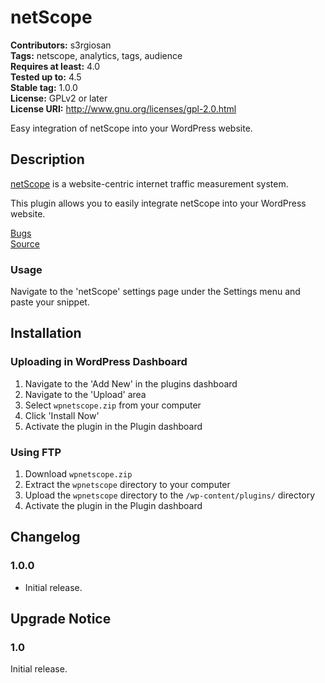 # netScope #
**Contributors:** s3rgiosan    
**Tags:** netscope, analytics, tags, audience    
**Requires at least:** 4.0    
**Tested up to:** 4.5    
**Stable tag:** 1.0.0   
**License:** GPLv2 or later    
**License URI:** http://www.gnu.org/licenses/gpl-2.0.html    

Easy integration of netScope into your WordPress website.  

## Description ##

[netScope](http://netscope.marktest.pt/) is a website-centric internet traffic measurement system.

This plugin allows you to easily integrate netScope into your WordPress website.  

[Bugs](https://github.com/s3rgiosan/wpnetscope/issues)  
[Source](https://github.com/s3rgiosan/wpnetscope)  

### Usage ###

Navigate to the 'netScope' settings page under the Settings menu and paste your snippet.  

## Installation ##

### Uploading in WordPress Dashboard ###

1. Navigate to the 'Add New' in the plugins dashboard
2. Navigate to the 'Upload' area
3. Select `wpnetscope.zip` from your computer
4. Click 'Install Now'
5. Activate the plugin in the Plugin dashboard

### Using FTP ###

1. Download `wpnetscope.zip`
2. Extract the `wpnetscope` directory to your computer
3. Upload the `wpnetscope` directory to the `/wp-content/plugins/` directory
4. Activate the plugin in the Plugin dashboard

## Changelog ##

### 1.0.0 ###
* Initial release.  

## Upgrade Notice ##

### 1.0 ###
Initial release.  
